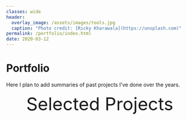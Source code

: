 ```yaml
---
classes: wide
header:
  overlay_image: /assets/images/tools.jpg
  caption: "Photo credit: [Ricky Kharawala](https://unsplash.com)"
permalink: /portfolio/index.html
date: 2020-03-12
---
```


# Portfolio

Here I plan to add summaries of past projects I've done over the years.


<div style="margin-bottom:1cm" align="center"><font size="55">Selected Projects</font></div>

<!------------------------------- FOOTER --------------------------------->
